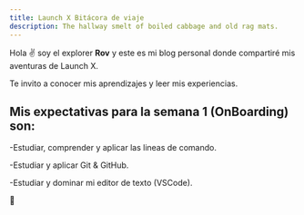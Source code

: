 ```yaml
---
title: Launch X Bitácora de viaje
description: The hallway smelt of boiled cabbage and old rag mats.
---
```


Hola ✌️  soy el explorer **Rov** y este es mi blog personal donde compartiré mis aventuras de Launch X.

Te invito a conocer mis aprendizajes y leer mis experiencias.

Mis expectativas para la semana 1 (OnBoarding) son:
-
-Estudiar, comprender y aplicar las lineas de comando.

-Estudiar y aplicar Git & GitHub.

-Estudiar y dominar mi editor de texto (VSCode). 

🚀
